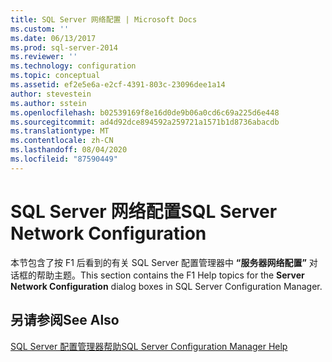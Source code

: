 ```yaml
---
title: SQL Server 网络配置 | Microsoft Docs
ms.custom: ''
ms.date: 06/13/2017
ms.prod: sql-server-2014
ms.reviewer: ''
ms.technology: configuration
ms.topic: conceptual
ms.assetid: ef2e5e6a-e2cf-4391-803c-23096dee1a14
author: stevestein
ms.author: sstein
ms.openlocfilehash: b02539169f8e16d0de9b06a0cd6c69a225d6e448
ms.sourcegitcommit: ad4d92dce894592a259721a1571b1d8736abacdb
ms.translationtype: MT
ms.contentlocale: zh-CN
ms.lasthandoff: 08/04/2020
ms.locfileid: "87590449"
---
```

# <a name="sql-server-network-configuration"></a><span data-ttu-id="d619e-102">SQL Server 网络配置</span><span class="sxs-lookup"><span data-stu-id="d619e-102">SQL Server Network Configuration</span></span>
  <span data-ttu-id="d619e-103">本节包含了按 F1 后看到的有关 SQL Server 配置管理器中 **“服务器网络配置”** 对话框的帮助主题。</span><span class="sxs-lookup"><span data-stu-id="d619e-103">This section contains the F1 Help topics for the **Server Network Configuration** dialog boxes in SQL Server Configuration Manager.</span></span>  
  
## <a name="see-also"></a><span data-ttu-id="d619e-104">另请参阅</span><span class="sxs-lookup"><span data-stu-id="d619e-104">See Also</span></span>  
 [<span data-ttu-id="d619e-105">SQL Server 配置管理器帮助</span><span class="sxs-lookup"><span data-stu-id="d619e-105">SQL Server Configuration Manager Help</span></span>](../../../2014/tools/configuration-manager/sql-server-configuration-manager-help.md)  
  
  
